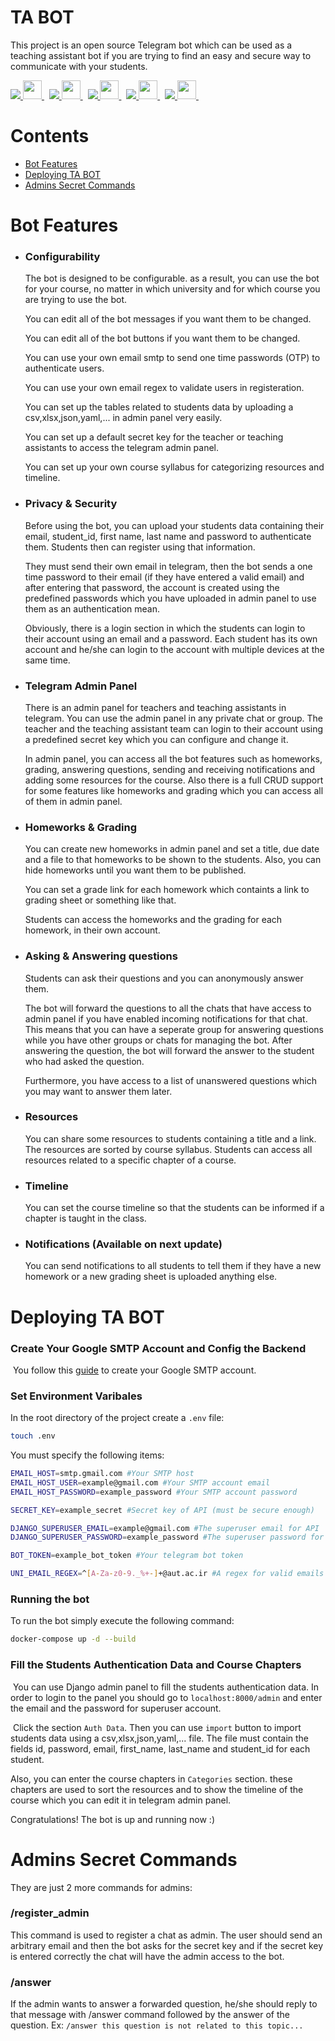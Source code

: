 # TA BOT

This project is an open source Telegram bot which can be used as a teaching assistant bot if you are trying to find an easy and secure way to communicate with your students.

<a target="_blank" href="https://github.com/yurijserrano/LANGUAGES-TOOLS-LOGOS">
	<img src="https://img.shields.io/badge/Python-blue?style=for-the-badge&color=094e87" />
	<img src="https://github.com/yurijserrano/Github-Profile-Readme-Logos/blob/master/programming%20languages/python.svg" width="30" />
</a>&nbsp;
<a target="_blank" href="https://github.com/yurijserrano/LANGUAGES-TOOLS-LOGOS">
	<img src="https://img.shields.io/badge/Django-gray?style=for-the-badge&color=555555" />
	<img src="https://github.com/yurijserrano/Github-Profile-Readme-Logos/blob/master/frameworks/django.svg" width="30" />
</a>&nbsp;
 <a target="_blank" href="https://github.com/yurijserrano/LANGUAGES-TOOLS-LOGOS">
	 <img src="https://img.shields.io/badge/Redis-red?style=for-the-badge&color=FF0000" />
	 <img src="https://github.com/yurijserrano/Github-Profile-Readme-Logos/blob/master/databases/redis.svg" width="30" />
</a>&nbsp;
<a target="_blank" href="https://github.com/yurijserrano/LANGUAGES-TOOLS-LOGOS">
	 <img src="https://img.shields.io/badge/Telegram-blue?style=for-the-badge&color=0088CC" />
	 <img src="https://upload.wikimedia.org/wikipedia/commons/8/82/Telegram_logo.svg" width="30" />
</a>&nbsp;
<a target="_blank" href="https://github.com/yurijserrano/LANGUAGES-TOOLS-LOGOS">
	 <img src="https://img.shields.io/badge/Docker-blue?style=for-the-badge&color=4990DF" />
	 <img src="https://github.com/yurijserrano/Github-Profile-Readme-Logos/blob/master/cloud/docker.svg" width="30" />
</a>&nbsp;

# Contents
- [Bot Features](#bot-features)
- [Deploying TA BOT](#deploying-ta-bot)
- [Admins Secret Commands](#admins-secret-commands)

# Bot Features

- ### Configurability

  The bot is designed to be configurable. as a result, you can use the bot for your course, no matter in which university and for which course you are trying to use the bot.

  You can edit all of the bot messages if you want them to be changed.

  You can edit all of the bot buttons if you want them to be changed.

  You can use your own email smtp to send one time passwords (OTP) to authenticate users.

  You can use your own email regex to validate users in registeration.

  You can set up the tables related to students data by uploading a csv,xlsx,json,yaml,... in admin panel very easily.

  You can set up a default secret key for the teacher or teaching assistants to access the telegram admin panel.

  You can set up your own course syllabus for categorizing resources and timeline.

- ### Privacy & Security

  Before using the bot, you can upload your students data containing their email, student_id, first name, last name and password to authenticate them. Students then can register using that information. 

  They must send their own email in telegram, then the bot sends a one time password to their email (if they have entered a valid email) and after entering that password, the account is created using the predefined passwords which you have uploaded in admin panel to use them as an authentication mean. 

  Obviously, there is a login section in which the students can login to their account using an email and a password. Each student has its own account and he/she can login to the account with multiple devices at the same time.

- ### Telegram Admin Panel

  There is an admin panel for teachers and teaching assistants in telegram. You can use the admin panel in any private chat or group. The teacher and the teaching assistant team can login to their account using a predefined secret key which you can configure and change it.

  In admin panel, you can access all the bot features such as homeworks, grading, answering questions, sending and receiving notifications and adding some resources for the course. Also there is a full CRUD support for some features like homeworks and grading which you can access all of them in admin panel.

- ### Homeworks & Grading

  You can create new homeworks in admin panel and set a title, due date and a file to that homeworks to be shown to the students. Also, you can hide homeworks until you want them to be published.

  You can set a grade link for each homework which containts a link to grading sheet or something like that.

  Students can access the homeworks and the grading for each homework, in their own account.

- ### Asking & Answering questions

  Students can ask their questions and you can anonymously answer them. 

  The bot will forward the questions to all the chats that have access to admin panel if you have enabled incoming notifications for that chat. This means that you can have a seperate group for answering questions while you have other groups or chats for managing the bot. After answering the question, the bot will forward the answer to the student who had asked the question. 

  Furthermore, you have access to a list of unanswered questions which you may want to answer them later.

- ### Resources

  You can share some resources to students containing a title and a link. The resources are sorted by course syllabus. Students can 		access all resources    related to a specific chapter of a course.

- ### Timeline

  You can set the course timeline so that the students can be informed if a chapter is taught in the class.

- ### Notifications (Available on next update)

  You can send notifications to all students to tell them if they have a new homework or a new grading sheet is uploaded anything else.

# Deploying TA BOT

### Create Your Google SMTP Account and Config the Backend

​	You follow this [guide](https://www.hostinger.com/tutorials/how-to-use-free-google-smtp-server) to create your Google SMTP account.

### Set Environment Varibales
In the root directory of the project create a `.env` file:

```bash
touch .env
```

You must specify the following items:

```bash
EMAIL_HOST=smtp.gmail.com #Your SMTP host
EMAIL_HOST_USER=example@gmail.com #Your SMTP account email
EMAIL_HOST_PASSWORD=example_password #Your SMTP account password

SECRET_KEY=example_secret #Secret key of API (must be secure enough)

DJANGO_SUPERUSER_EMAIL=example@gmail.com #The superuser email for API
DJANGO_SUPERUSER_PASSWORD=example_password #The superuser password for API

BOT_TOKEN=example_bot_token #Your telegram bot token

UNI_EMAIL_REGEX=^[A-Za-z0-9._%+-]+@aut.ac.ir #A regex for valid emails which can be used for registration
```

### Running the bot

To run the bot simply execute the following command:
```bash
docker-compose up -d --build
```

### Fill the Students Authentication Data and Course Chapters

​	You can use Django admin panel to fill the students authentication data. In order to login to the panel you should go to `localhost:8000/admin` and enter the email and the password for superuser account. 

​	Click the section `Auth Data`. Then you can use `import` button to import students data using a csv,xlsx,json,yaml,... file. The file must contain the fields id, password, email, first_name, last_name and student_id for each student.

Also, you can enter the course chapters in `Categories` section. these chapters are used to sort the resources and to show the timeline of the course which you can edit it in telegram admin panel.

Congratulations! The bot is up and running now :)

# Admins Secret Commands

They are just 2 more commands for admins:

### /register_admin

This command is used to register a chat as admin. The user should send an arbitrary email and then the bot asks for the secret key and if the secret key is entered correctly the chat will have the admin access to the bot.

### /answer

If the admin wants to answer a forwarded question, he/she should reply to that message with /answer command followed by the answer of the question. Ex: `/answer this question is not related to this topic...`

